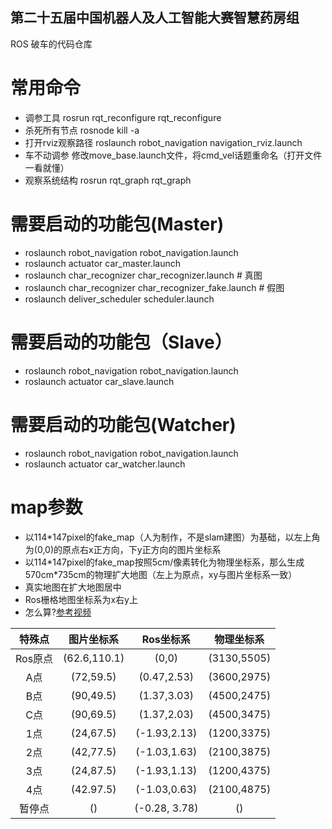 ## 第二十五届中国机器人及人工智能大赛智慧药房组
ROS 破车的代码仓库
# 常用命令
* 调参工具
rosrun rqt_reconfigure rqt_reconfigure
* 杀死所有节点
rosnode kill -a
* 打开rviz观察路径
roslaunch robot_navigation navigation_rviz.launch
* 车不动调参
修改move_base.launch文件，将cmd_vel话题重命名（打开文件一看就懂）
* 观察系统结构
rosrun rqt_graph rqt_graph
# 需要启动的功能包(Master)
 * roslaunch robot_navigation robot_navigation.launch
 * roslaunch actuator car_master.launch 
 * roslaunch char_recognizer char_recognizer.launch         # 真图
 * roslaunch char_recognizer char_recognizer_fake.launch    # 假图
 * roslaunch deliver_scheduler scheduler.launch
# 需要启动的功能包（Slave）
 * roslaunch robot_navigation robot_navigation.launch
 * roslaunch actuator car_slave.launch 
# 需要启动的功能包(Watcher)
 * roslaunch robot_navigation robot_navigation.launch
 * roslaunch actuator car_watcher.launch 


# map参数
* 以114\*147pixel的fake_map（人为制作，不是slam建图）为基础，以左上角为(0,0)的原点右x正方向，下y正方向的图片坐标系
* 以114\*147pixel的fake_map按照5cm/像素转化为物理坐标系，那么生成570cm*735cm的物理扩大地图（左上为原点，xy与图片坐标系一致）
* 真实地图在扩大地图居中
* Ros栅格地图坐标系为x右y上
* 怎么算?[参考视频](https://www.bilibili.com/video/BV17W4y137pF/?spm_id_from=333.788&vd_source=16b1b0409d11ad21fe29562b0e9fc9b4)

|特殊点|图片坐标系|Ros坐标系|物理坐标系|
|:---:|:---:|:---:|:---:|
|Ros原点|(62.6,110.1)|(0,0)         |(3130,5505)|
| A点   |(72,59.5)   |(0.47,2.53)   |(3600,2975)|
| B点   |(90,49.5)   |(1.37,3.03)   |(4500,2475)|
| C点   |(90,69.5)   |(1.37,2.03)   |(4500,3475)|
| 1点   |(24,67.5)   |(-1.93,2.13)  |(1200,3375)|
| 2点   |(42,77.5)   |(-1.03,1.63)  |(2100,3875)|
| 3点   |(24,87.5)   |(-1.93,1.13)  |(1200,4375)|
| 4点   |(42.97.5)   |(-1.03,0.63)  |(2100,4875)|
| 暂停点|()|(-0.28, 3.78)|()|

